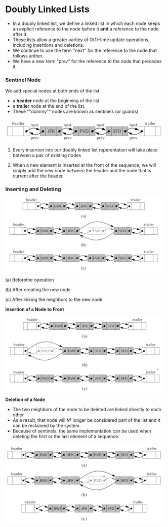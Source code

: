 # Doubly Linked Lists

- In a doubly linked list, we define a linked list in which each node keeps an explicit reference to the node before it **and** a reference to the node after it.
- These lists allow a greater varitey of O(1)-time update operations, including insertions and deletions.
- We continue to use the term "next" for the reference to the node that follows anther.
- We have a new term "prev" for the reference to the node that precedes it.

### Sentinel Node

We add special nodes at both ends of the list

- a **header** node at the beginning of the list
- a **trailer** node at the end of the list.
- These ""dummy"" nodes are known as sentinels (or guards)

<img src="./images/ddl.png" width="500">

1. Every insertion into our doubly linked list reperentation will take place between a pair of existing nodes

2. When a new element is inserted at the front of the sequence, we will simply add the new node *between* the header and the node that is current after the header.

### Inserting and Deleting

<img src="./images/ddl2.png" width="500">

(a) Beforethe operation

(b) After creating the new node

(c) After linking the neighbors to the new node

**Insertion of a Node to Front**

<img src="./images/ddl4.png" width="500">

**Deletion of a Node**

- The two neighbors of the node to be deleted are linked directly to each other
- As a result, that node will № longer be considered part of the list and it can be reclaimed by the system.
- Because of sentinels, the same implementation can be used when deleting the first or the last element of a sequence.

<img src="./images/ddl5.png" width="500">

